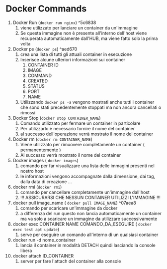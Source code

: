 # Docker Commands

1. Docker Run (```docker run nginx```) ^5c6838
	1. viene utilizzato per lanciare un container da un'immagine
	2. Se questa immagine non è presente all'interno dell'host viene recuperata automaticamente dall'HUB, ma viene fatto solo la prima volta
2. Docker ps (```docker ps```) ^aed670
	1. crea una lista di tutti gli attuali container in esecuzione
	2. Inserisce alcune ulteriori informazioni sui container
		1. CONTAINER ID
		2. IMAGE
		3. COMMAND
		4. CREATED
		5. STATUS
		6. PORT
		7. NAME
	3. Utilizzando ```docker ps -a``` vengono mostrati anche tutti i container che sono stati precedentemente stoppati ma non ancora cancellati o rimossi
3. Docker Stop (```docker stop CONTAINER_NAME```)
	1. Comando utilizzato per fermare un container in particolare
	2. Per utilizzarlo è necessario fornire il nome del container
	3. al successo dell'operazione verrà mostrato il nome del container
4. Docker rm (```docker rm CONTAINER_NAME```)
	1. Viene utilizzato per rimuovere completamente un container ( permanentemente )
	2. Al successo verrà mostrato il nome del container
5. Docker images ( ```docker images```)
	1. comando per far visualizzare una lista delle immagini presenti nel nostro host
	2. le informazioni vengono accompagnate dalla dimensione, dai tag, dalla data di creazione ...
6. docker rmi (```docker rmi```)
	1. comando per cancellare completamente un'immagine dall'host
	2. !!! ASSICURARSI CHE NESSUN CONTAINER UTILIZZI L'IMMAGINE !!!
7. docker pull image_name ( ```docker pull IMAGE_NAME```) ^07aea8
	1. comando per scaricare un'immagine da docker
	2. a differenza del run questo non lancia automaticamente un container ma va solo a scaricare un immagine da utilizzare successivamente
8. docker exec CONTAINER NAME COMANDO_DA_ESEGUIRE ( ```docker exec test apt update```)
	1. serve per eseguire un comando all'interno di un qualsiasi container
9. docker run -d nome_container
	1. lancia il container in modalità DETACH quindi lasciando la console libera
10. docker attach ID_CONTAINER
	1. server per fare l'attach del container alla console
